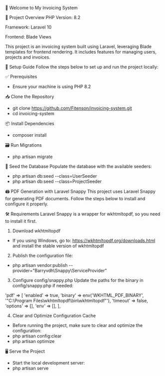 🧾 Welcome to My Invoicing System

📌 Project Overview
PHP Version: 8.2

Framework: Laravel 10

Frontend: Blade Views

This project is an invoicing system built using Laravel, leveraging Blade templates for frontend rendering. It includes features for managing users, projects and invoices.


🚀 Setup Guide
Follow the steps below to set up and run the project locally:

✅ Prerequisites
- Ensure your machine is using PHP 8.2


📥 Clone the Repository
- git clone https://github.com/Fitenson/invoicing-system.git
- cd invoicing-system


📦 Install Dependencies
- composer install

🗃️ Run Migrations
- php artisan migrate

🌱 Seed the Database
Populate the database with the available seeders:
- php artisan db:seed --class=UserSeeder
- php artisan db:seed --class=ProjectSeeder


🖨️ PDF Generation with Laravel Snappy
This project uses Laravel Snappy for generating PDF documents. Follow the steps below to install and configure it properly.

🛠️ Requirements
Laravel Snappy is a wrapper for wkhtmltopdf, so you need to install it first.

1) Download wkhtmltopdf
- If you using Windows, go to: https://wkhtmltopdf.org/downloads.html and install the stable version of wkhtmltopdf

2) Publish the configuration file:
- php artisan vendor:publish --provider="Barryvdh\Snappy\ServiceProvider"

3)  Configure config/snappy.php
Update the paths for the binary in config/snappy.php if needed:

'pdf' => [
    'enabled' => true,
    'binary'  => env('WKHTML_PDF_BINARY', '"C:\Program Files\wkhtmltopdf\bin\wkhtmltopdf"'),
    'timeout' => false,
    'options' => [],
    'env'     => [],
],

4) Clear and Optimize Configuration Cache
- Before running the project, make sure to clear and optimize the configuration:
- php artisan config:clear
- php artisan optimize


🖥️ Serve the Project
- Start the local development server:
- php artisan serve
